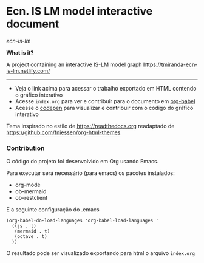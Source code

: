 # Ecn. IS LM model interactive document
*ecn-is-lm*

**What is it?**

A project containing an interactive IS-LM model graph https://tmiranda-ecn-is-lm.netlify.com/

---

 - Veja o link acima para acessar o trabalho exportado em HTML contendo o gráfico interativo
 - Acesse `index.org` para ver e contribuir para o documento em [org-babel](https://orgmode.org/worg/org-contrib/babel/)
 - Acesse o [codepen](https://codepen.io/TCMiranda/pen/bKJaMV?editors=1010) para visualizar e contribuir com o código do gráfico interativo
 
 Tema inspirado no estilo de https://readthedocs.org readaptado de https://github.com/fniessen/org-html-themes
 
### Contribution

O código do projeto foi desenvolvido em Org usando Emacs.

Para executar será necessário (para emacs) os pacotes instalados:
  - org-mode
  - ob-mermaid
  - ob-restclient
  
E a seguinte configuração do .emacs
```
(org-babel-do-load-languages 'org-babel-load-languages '
  ((js . t)
   (mermaid . t)
   (octave . t)
  ))
```
 
O resultado pode ser visualizado exportando para html o arquivo `index.org`
